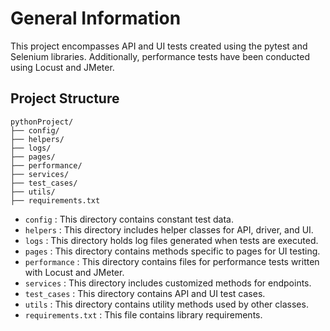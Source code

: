 # General Information
This project encompasses API and UI tests created using the pytest and Selenium libraries. Additionally, performance tests have been conducted using Locust and JMeter.

## Project Structure

    pythonProject/
    ├── config/
    ├── helpers/
    ├── logs/
    ├── pages/
    ├── performance/
    ├── services/
    ├── test_cases/
    ├── utils/
    ├── requirements.txt


- `config`           : This directory contains constant test data.
- `helpers`          : This directory includes helper classes for API, driver, and UI.
- `logs`             : This directory holds log files generated when tests are executed.
- `pages`            : This directory contains methods specific to pages for UI testing.
- `performance`      : This directory contains files for performance tests written with Locust and JMeter.
- `services`         : This directory includes customized methods for endpoints.
- `test_cases`       : This directory contains API and UI test cases.
- `utils`            : This directory contains utility methods used by other classes.
- `requirements.txt` : This file contains library requirements.
